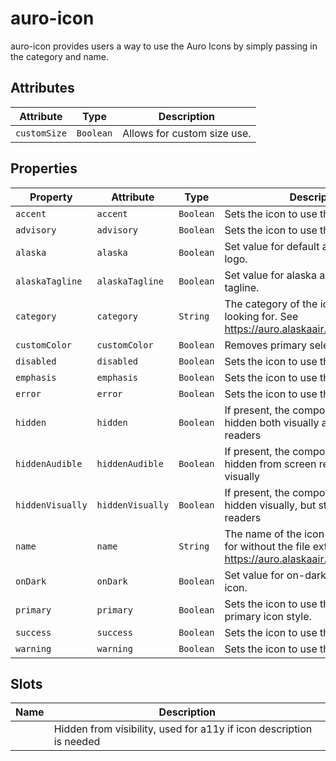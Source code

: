 # auro-icon

auro-icon provides users a way to use the Auro Icons by simply passing in the category and name.

## Attributes

| Attribute    | Type      | Description                 |
|--------------|-----------|-----------------------------|
| `customSize` | `Boolean` | Allows for custom size use. |

## Properties

| Property         | Attribute        | Type      | Description                                      |
|------------------|------------------|-----------|--------------------------------------------------|
| `accent`         | `accent`         | `Boolean` | Sets the icon to use the accent style.           |
| `advisory`       | `advisory`       | `Boolean` | Sets the icon to use the advisory style.         |
| `alaska`         | `alaska`         | `Boolean` | Set value for default alaska airlines logo.      |
| `alaskaTagline`  | `alaskaTagline`  | `Boolean` | Set value for alaska airlines logo with tagline. |
| `category`       | `category`       | `String`  | The category of the icon you are looking for. See https://auro.alaskaair.com/icons/usage. |
| `customColor`    | `customColor`    | `Boolean` | Removes primary selector.                        |
| `disabled`       | `disabled`       | `Boolean` | Sets the icon to use the disabled style.         |
| `emphasis`       | `emphasis`       | `Boolean` | Sets the icon to use the emphasis style.         |
| `error`          | `error`          | `Boolean` | Sets the icon to use the error style.            |
| `hidden`         | `hidden`         | `Boolean` | If present, the component will be hidden both visually and from screen readers |
| `hiddenAudible`  | `hiddenAudible`  | `Boolean` | If present, the component will be hidden from screen readers, but seen visually |
| `hiddenVisually` | `hiddenVisually` | `Boolean` | If present, the component will be hidden visually, but still read by screen readers |
| `name`           | `name`           | `String`  | The name of the icon you are looking for without the file extension. See https://auro.alaskaair.com/icons/usage. |
| `onDark`         | `onDark`         | `Boolean` | Set value for on-dark version of auro-icon.      |
| `primary`        | `primary`        | `Boolean` | Sets the icon to use the baseline primary icon style. |
| `success`        | `success`        | `Boolean` | Sets the icon to use the success style.          |
| `warning`        | `warning`        | `Boolean` | Sets the icon to use the warning style.          |

## Slots

| Name | Description                                      |
|------|--------------------------------------------------|
|      | Hidden from visibility, used for a11y if icon description is needed |
